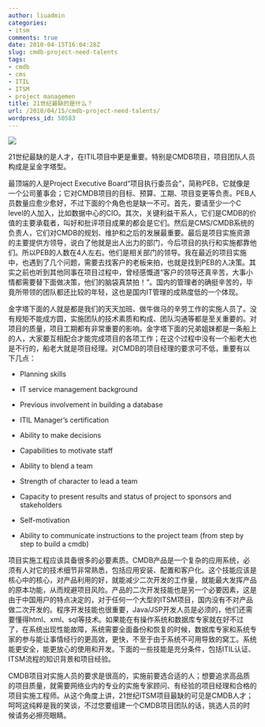 ```yaml
---
author: liuadmin
categories:
- itsm
comments: true
date: 2010-04-15T16:04:28Z
slug: cmdb-project-need-talents
tags:
- cmdb
- cms
- ITIL
- ITSM
- project managemen
title: 21世纪最缺的是什么？
url: /2010/04/15/cmdb-project-need-talents/
wordpress_id: 50583
---
```


![](http://www.photophoto.cn/m55/116/001/1160010007.jpg)

21世纪最缺的是人才，在ITIL项目中更是重要。特别是CMDB项目，项目团队人员构成是呈金字塔型。

最顶端的人是Project Executive Board“项目执行委员会”，简称PEB，它就像是一个公司董事会；它对CMDB项目的目标、预算、工期、项目变更等负责。PEB人员数量应愈少愈好，不过下面的个角色也是缺一不可。首先，要请至少一个C level的人加入，比如数据中心的CIO。其次，关键利益干系人，它们是CMDB的价值的主要承载者，叫好和批评项目成果的都会是它们。然后是CMS/CMDB系统的负责人，它们对CMDB的规划、维护和之后的发展最重要。最后是项目实施资源的主要提供方领导，说白了他就是出人出力的部门，今后项目的执行和实施都靠他们。所以PEB的人数在4人左右。他们是相关部门的领导。我在最近的项目实施中，也遇到了几个问题，需要去找客户的老板来拍，也就是找到PEB的人决策。其实之前也听到其他同事在项目过程中，曾经感慨道“客户的领导还真辛苦，大事小情都需要替下面做决策，他们的脑袋真禁拍！”。国内的管理者的确挺辛苦的，毕竟所带领的团队都还比较的年轻，这也是国内IT管理的成熟度低的一个体现。

金字塔下面的人就是都是我们的天天加班、做牛做马的辛劳工作的实施人员了。没有规矩不能成方圆，实施团队的技术素质和构成、团队沟通等都是至关重要的。对项目的质量，项目工期都有非常重要的影响。金字塔下面的兄弟姐妹都是一条船上的人，大家要互相配合才能完成项目的各项工作；在这个过程中没有一个船老大也是不行的，船老大就是项目经理。对CMDB的项目经理的要求可不低，重要有以下几点：



	
  * Planning skills

	
  * IT service management background

	
  * Previous involvement in building a database

	
  * ITIL Manager’s certification

	
  * Ability to make decisions

	
  * Capabilities to motivate staff

	
  * Ability to blend a team

	
  * Strength of character to lead a team

	
  * Capacity to present results and status of project to sponsors and stakeholders

	
  * Self-motivation

	
  * Ability to communicate instructions to the project team (from step by step to build a cmdb)


项目实施工程应该具备很多的必要素质。CMDB产品是一个复杂的应用系统，必须有人对它的技术细节非常熟悉，包括应用安装、配置和客户化。这个技能应该是核心中的核心，对产品利用的好，就能减少二次开发的工作量，就能最大发挥产品的原本功能，从而规避项目风险。产品的二次开发技能也是另一个必要因素，这是由于中国用户的特点决定的，对于任何一个大型的ITSM项目，国内没有不对产品做二次开发的。程序开发技能也很重要，Java/JSP开发人员是必须的，他们还需要懂得html、xml、sql等技术。如果能在有操作系统和数据库专家就在好不过了，在系统出现性能故障，系统需要全面备份和恢复的时候，数据库专家和系统专家的参与能让事情经行的更高效，更快，不至于由于系统不可用导致的窝工。系统能更安全，能更放心的使用和开发。下面的一些技能是充分条件，包括ITIL认证、ITSM流程的知识背景和项目经验。

CMDB项目对实施人员的要求是很高的，实施前要选合适的人；想要追求高品质的项目质量，就需要网络业内的专业的实施专家顾问、有经验的项目经理和合格的项目实施工程师。从这个角度上讲，21世纪ITSM项目最缺的可见是CMDB人才；呵呵这纯粹是我的笑谈，不过您要组建一个CMDB项目团队的话，挑选人员的时候请务必擦亮眼睛。
